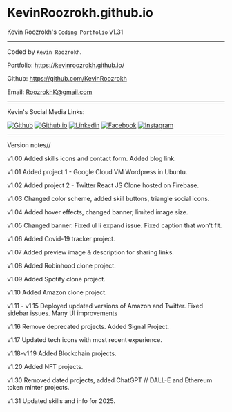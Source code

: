 # KevinRoozrokh.github.io
Kevin Roozrokh's `Coding Portfolio` v1.31

---

Coded by `Kevin Roozrokh`.

Portfolio: https://kevinroozrokh.github.io/

Github: https://github.com/KevinRoozrokh

Email: RoozrokhK@gmail.com

---
Kevin's Social Media Links:

[![Github](https://img.shields.io/badge/-Github-gray?style=flat-square&logo=Github&logoColor=white)](https://github.com/KevinRoozrokh)
[![Github.io](https://img.shields.io/badge/-Github.io-black?style=flat-square&logo=Github&logoColor=white)](https://kevinroozrokh.github.io/)
[![Linkedin](https://img.shields.io/badge/-LinkedIn-darkblue?style=flat-square&logo=Linkedin&logoColor=white)](https://www.linkedin.com/in/kevin-roozrokh/)
[![Facebook](https://img.shields.io/badge/-Facebook-blue?style=flat-square&logo=Facebook&logoColor=white)](https://www.facebook.com/kevinkayvan/)
[![Instagram](https://img.shields.io/badge/-Instagram-red?style=flat-square&logo=Instagram&logoColor=white)](https://www.instagram.com/donkayvan/)

---
Version notes//

v1.00
Added skills icons and contact form. Added blog link.

v1.01
Added project 1 - Google Cloud VM Wordpress in Ubuntu.

v1.02
Added project 2 - Twitter React JS Clone hosted on Firebase.

v1.03
Changed color scheme, added skill buttons, triangle social icons. 

v1.04
Added hover effects, changed banner, limited image size.

v1.05
Changed banner. Fixed ul li expand issue. Fixed caption that won't fit.

v1.06
Added Covid-19 tracker project.

v1.07
Added preview image & description for sharing links.

v1.08
Added Robinhood clone project.

v1.09
Added Spotify clone project.

v1.10
Added Amazon clone project.

v1.11 - v1.15
Deployed updated versions of Amazon and Twitter. Fixed sidebar issues. Many UI improvements

v1.16
Remove deprecated projects. Added Signal Project.

v1.17
Updated tech icons with most recent experience.

v1.18-v1.19
Added Blockchain projects.

v1.20
Added NFT projects.

v1.30
Removed dated projects, added ChatGPT // DALL-E and Ethereum token minter projects.

v1.31
Updated skills and info for 2025.

